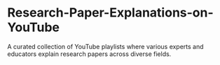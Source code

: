 # Research-Paper-Explanations-on-YouTube
A curated collection of YouTube playlists where various experts and educators explain research papers across diverse fields.
